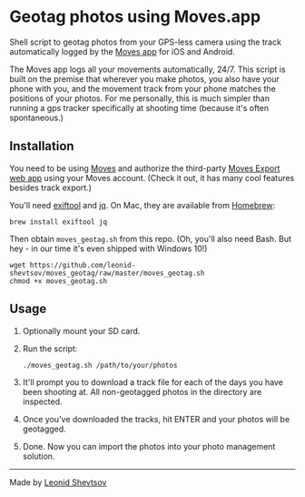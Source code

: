 # Geotag photos using Moves.app

Shell script to geotag photos from your GPS-less camera using the track automatically logged by the [Moves app](http://moves-app.com) for iOS and Android.

The Moves app logs all your movements automatically, 24/7. This script is built on the premise that wherever you make photos, you also have your phone with you, and the movement track from your phone matches the positions of your photos. For me personally, this is much simpler than running a gps tracker specifically at shooting time (because it's often spontaneous.)

## Installation

You need to be using [Moves](http://moves-app.com) and authorize the third-party [Moves Export web app](http://www.moves-export.com) using your Moves account. (Check it out, it has many cool features besides track export.)

You'll need [exiftool](http://www.sno.phy.queensu.ca/~phil/exiftool/) and [jq](https://stedolan.github.io/jq/). On Mac, they are available from [Homebrew](http://brew.sh):

```shell
brew install exiftool jq 
```

Then obtain `moves_geotag.sh` from this repo. (Oh, you'll also need Bash. But hey - in our time it's even shipped with Windows 10!)

```shell
wget https://github.com/leonid-shevtsov/moves_geotag/raw/master/moves_geotag.sh
chmod +x moves_geotag.sh
```

## Usage

1. Optionally mount your SD card.

2. Run the script:
    ```shell
    ./moves_geotag.sh /path/to/your/photos
    ```

3. It'll prompt you to download a track file for each of the days you have been shooting at. All non-geotagged photos in the directory are inspected.

4. Once you've downloaded the tracks, hit ENTER and your photos will be geotagged.

5. Done. Now you can import the photos into your photo management solution.

* * * 

Made by [Leonid Shevtsov](https://leonid.shevtsov.me)
